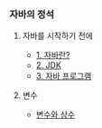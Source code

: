 ### 자바의 정석

1. 자바를 시작하기 전에
    -  [1. 자바란?](https://github.com/ahnsoheee/Java/blob/main/Chapter1/1_Java.md)
    - [2. JDK](https://github.com/ahnsoheee/Java/blob/main/Chapter1/2_JDK.md)
    - [3. 자바 프로그램](https://github.com/ahnsoheee/Java/blob/main/Chapter1/3_JavaProgram.md)

2. 변수
    - [변수와 상수]()   